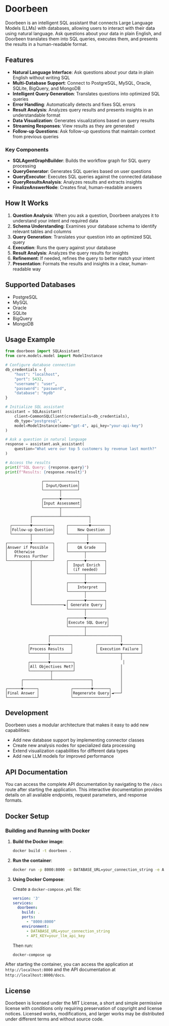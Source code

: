 # Doorbeen
Doorbeen is an intelligent SQL assistant that connects Large Language Models (LLMs) with databases, allowing users to interact with their data using natural language. Ask questions about your data in plain English, and Doorbeen translates them into SQL queries, executes them, and presents the results in a human-readable format.

## Features
- **Natural Language Interface**: Ask questions about your data in plain English without writing SQL
- **Multi-Database Support**: Connect to PostgreSQL, MySQL, Oracle, SQLite, BigQuery, and MongoDB
- **Intelligent Query Generation**: Translates questions into optimized SQL queries
- **Error Handling**: Automatically detects and fixes SQL errors
- **Result Analysis**: Analyzes query results and presents insights in an understandable format
- **Data Visualization**: Generates visualizations based on query results
- **Streaming Responses**: View results as they are generated
- **Follow-up Questions**: Ask follow-up questions that maintain context from previous queries




### Key Components

- **SQLAgentGraphBuilder**: Builds the workflow graph for SQL query processing
- **QueryGenerator**: Generates SQL queries based on user questions
- **QueryExecutor**: Executes SQL queries against the connected database
- **QueryResultsAnalysis**: Analyzes results and extracts insights
- **FinalizeAnswerNode**: Creates final, human-readable answers

## How It Works

1. **Question Analysis**: When you ask a question, Doorbeen analyzes it to understand your intent and required data
2. **Schema Understanding**: Examines your database schema to identify relevant tables and columns
3. **Query Generation**: Translates your question into an optimized SQL query
4. **Execution**: Runs the query against your database
5. **Result Analysis**: Analyzes the query results for insights
6. **Refinement**: If needed, refines the query to better match your intent
7. **Presentation**: Formats the results and insights in a clear, human-readable way

## Supported Databases

- PostgreSQL
- MySQL  
- Oracle
- SQLite
- BigQuery
- MongoDB

## Usage Example

```python
from doorbeen import SQLAssistant
from core.models.model import ModelInstance

# Configure database connection
db_credentials = {
    "host": "localhost",
    "port": 5432,
    "username": "user",
    "password": "password",
    "database": "mydb"
}

# Initialize SQL assistant
assistant = SQLAssistant(
    client=CommonSQLClient(credentials=db_credentials),
    db_type="postgresql",
    model=ModelInstance(name="gpt-4", api_key="your-api-key")
)

# Ask a question in natural language
response = assistant.ask_assistant(
    question="What were our top 5 customers by revenue last month?"
)

# Access the results
print(f"SQL Query: {response.query}")
print(f"Results: {response.result}")
```


                    ┌───────────────┐
                    │ Input/Question│
                    └───────┬───────┘
                            │
                    ┌───────▼────────┐
                    │Input Assessment│
                    └───────┬────────┘
                            │
               ┌────────────┴────────────┐
               │                         │
      ┌────────▼─────────┐     ┌─────────▼────────┐
      │Follow-up Question│     │    New Question  │
      └────────┬─────────┘     └────────┬─────────┘
               │                        │
    ┌──────────▼─────────┐     ┌────────▼───────┐
    │Answer if Possible  │     │    QA Grade    │
    │   Otherwise        │     └───────┬────────┘
    │   Process Further  │             │
    └──────────┬─────────┘     ┌───────▼────────┐
               │               │  Input Enrich  │
               │               │  (if needed)   │
               │               └───────┬────────┘
               │                       │
               │               ┌───────▼────────┐
               │               │    Interpret   │
               │               └───────┬────────┘
               │                       │
               │               ┌───────▼────────┐
               └──────────────►│ Generate Query │
                               └───────┬────────┘
                                       │
                               ┌───────▼─────────┐
                               │Execute SQL Query│
                               └───────┬─────────┘
                                       │
                       ┌───────────────┴───────────────┐
                       │                               │
              ┌────────▼─────────┐          ┌──────────▼────────┐
              │Process Results   │          │ Execution Failure │
              └────────┬─────────┘          └──────────┬────────┘
                       │                               │
              ┌────────▼──────────┐                     │
              │All Objectives Met?│                    │
              └─────────┬─────────┘                    │
                        │                              │
           ┌────────────┴─────────────────┐            │
           │                              │            │
    ┌──────▼──────┐              ┌────────▼───────┐    │
    │Final Answer │              │Regenerate Query│◄───┘
    └─────────────┘              └────────────────┘

## Development

Doorbeen uses a modular architecture that makes it easy to add new capabilities:

- Add new database support by implementing connector classes
- Create new analysis nodes for specialized data processing
- Extend visualization capabilities for different data types
- Add new LLM models for improved performance

## API Documentation

You can access the complete API documentation by navigating to the `/docs` route after starting the application. This interactive documentation provides details on all available endpoints, request parameters, and response formats.

## Docker Setup

### Building and Running with Docker

1. **Build the Docker image**:
   ```bash
   docker build -t doorbeen .
   ```

2. **Run the container**:
   ```bash
   docker run -p 8000:8000 -e DATABASE_URL=your_connection_string -e API_KEY=your_llm_api_key doorbeen
   ```

3. **Using Docker Compose**:
   
   Create a `docker-compose.yml` file:
   ```yaml
   version: '3'
   services:
     doorbeen:
       build: .
       ports:
         - "8000:8000"
       environment:
         - DATABASE_URL=your_connection_string
         - API_KEY=your_llm_api_key
   ```
   
   Then run:
   ```bash
   docker-compose up
   ```

After starting the container, you can access the application at `http://localhost:8000` and the API documentation at `http://localhost:8000/docs`.

## License

Doorbeen is licensed under the MIT License, a short and simple permissive license with conditions only requiring preservation of copyright and license notices. Licensed works, modifications, and larger works may be distributed under different terms and without source code.
